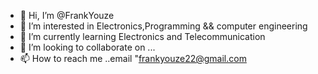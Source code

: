 - 👋 Hi, I’m @FrankYouze
- 👀 I’m interested in Electronics,Programming && computer engineering
- 🌱 I’m currently learning Electronics and Telecommunication
- 💞️ I’m looking to collaborate on ...
- 📫 How to reach me ..email "frankyouze22@gmail.com

<!---
FrankYouze/FrankYouze is a ✨ special ✨ repository because its `README.md` (this file) appears on your GitHub profile.
You can click the Preview link to take a look at your changes.
--->
